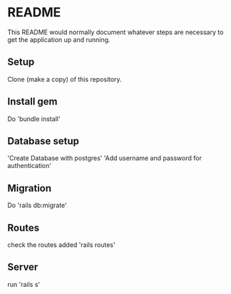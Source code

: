 # README

This README would normally document whatever steps are necessary to get the
application up and running.

## Setup

Clone (make a copy) of this repository.

## Install gem

Do 'bundle install'

## Database setup

'Create Database with postgres'
'Add username and password for authentication'

## Migration

Do 'rails db:migrate'

## Routes

check the routes added 'rails routes'

## Server

run 'rails s'

